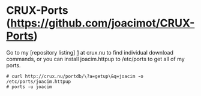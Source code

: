 # CRUX-Ports (https://github.com/joacimot/CRUX-Ports)

Go to my [repository listing] [1] at crux.nu to find individual download commands, or you can install joacim.httpup to /etc/ports to get all of my ports.


```
# curl http://crux.nu/portdb/\?a=getup\&q=joacim -o /etc/ports/joacim.httpup
# ports -u joacim
```

[1]: http://crux.nu/portdb/?a=repo&q=joacim
